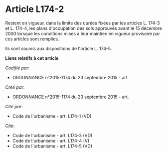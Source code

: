 # Article L174-2

Restent en vigueur, dans la limite des durées fixées par les articles L. 174-3 et L. 174-4, les plans d'occupation des sols
approuvés avant le 15 décembre 2000 lorsque les conditions mises à leur maintien en vigueur provisoire par ces articles sont
remplies. 

Ils sont soumis aux dispositions de l'article L. 174-5.

**Liens relatifs à cet article**

_Codifié par_:

  - ORDONNANCE n°2015-1174 du 23 septembre 2015 - art.

_Créé par_:

  - ORDONNANCE n°2015-1174 du 23 septembre 2015 - art.

_Cité par_:

  - Code de l'urbanisme - art. L174-1 (VD)

_Cite_:

  - Code de l'urbanisme - art. L174-3 (VD)
  - Code de l'urbanisme - art. L174-4 (V)
  - Code de l'urbanisme - art. L174-5 (VD)
